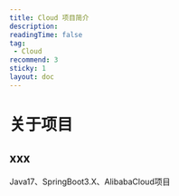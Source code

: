 ```yaml
---
title: Cloud 项目简介
description: 
readingTime: false
tag:
 - Cloud
recommend: 3
sticky: 1
layout: doc
---
```

# 关于项目

## xxx

Java17、SpringBoot3.X、AlibabaCloud项目
